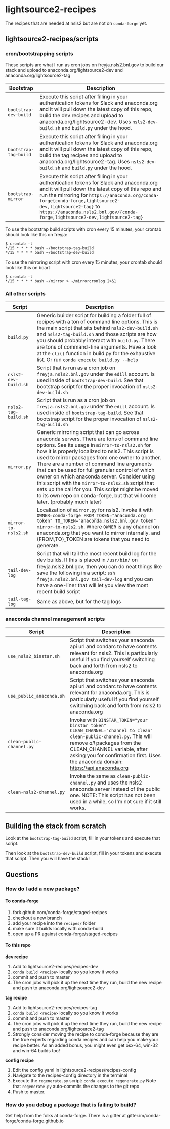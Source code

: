 # lightsource2-recipes
The recipes that are needed at nsls2 but are not on `conda-forge` yet.

## lightsource2-recipes/scripts

### cron/bootstrapping scripts
These scripts are what I run as cron jobs on freyja.nsls2.bnl.gov to build our
stack and upload to anaconda.org/lightsource2-dev and anaconda.org/lightsource2-tag

Bootstrap | Description
--- | ---
`bootstrap-dev-build` | Execute this script after filling in your authentication tokens for Slack and anaconda.org and it will pull down the latest copy of this repo, build the dev recipes and upload to anaconda.org/lightsource2-dev. Uses `nsls2-dev-build.sh` and `build.py` under the hood.
`bootstrap-tag-build` | Execute this script after filling in your authentication tokens for Slack and anaconda.org and it will pull down the latest copy of this repo, build the tag recipes and upload to anaconda.org/lightsource2-tag. Uses `nsls2-dev-build.sh` and `build.py` under the hood.
`bootstrap-mirror` | Execute this script after filling in your authentication tokens for Slack and anaconda.org and it will pull down the latest copy of this repo and run the mirroring for `https://anaconda.org/conda-forge{conda-forge,lightsource2-dev,lightsource2-tag}` to `https://anaconda.nsls2.bnl.gov/{conda-forge,lightsource2-dev,lightsource2-tag}`

To use the bootstrap build scripts with cron every 15 minutes, your crontab should look like this on freyja:
```
$ crontab -l
*/15 * * * * bash ~/bootstrap-tag-build
*/15 * * * * bash ~/bootstrap-dev-build
```

To use the mirroring script with cron every 15 minutes, your crontab should look like this on bcart
```
$ crontab -l
*/15 * * * * bash ~/mirror > ~/mirrorcronlog 2>&1
```

### All other scripts

Script | Description
--- | ---
`build.py` | Generic builder script for building a folder full of recipes with a ton of command line options.  This is the main script that sits behind `nsls2-dev-build.sh` and `nsls2-tag-build.sh` and those scripts are how you should probably interact with `build.py`. There are tons of command-line arguments. Have a look at the `cli()` function in build.py for the exhaustive list. Or run `conda execute build.py --help`
`nsls2-dev-build.sh` | Script that is run as a cron job on `freyja.nsls2.bnl.gov` under the `edill` account. Is used inside of `bootstrap-dev-build`. See that bootstrap script for the proper invocation of `nsls2-dev-build.sh`
`nsls2-tag-build.sh` | Script that is run as a cron job on `freyja.nsls2.bnl.gov` under the `edill` account. Is used inside of `bootstrap-tag-build`. See that bootstrap script for the proper invocation of `nsls2-tag-build.sh`
`mirror.py` | Generic mirroring script that can go across anaconda servers.  There are tons of command line options.  See its usage in `mirror-to-nsls2.sh` for how it is properly localized to nsls2. This script is used to mirror packages from one owner to another. There are a number of command line arguments that can be used for full granular control of which owner on which anaconda server. Consider using this script with the `mirror-to-nsls2.sh` script that sets up the call for you. This script might be moved to its own repo on conda-forge, but that will come later. (probably much later)
`mirror-to-nsls2.sh` | Localization of `mirror.py` for nsls2. Invoke it with `OWNER=conda-forge FROM_TOKEN="anaconda.org token" TO_TOKEN="anaconda.nsls2.bnl.gov token" mirror-to-nsls2.sh`. Where `OWNER` is any channel on anaconda.org that you want to mirror internally. and {FROM,TO}_TOKEN are tokens that you need to generate.
`tail-dev-log` | Script that will tail the most recent build log for the dev builds. If this is placed in `/usr/bin/` on freyja.nsls2.bnl.gov, then you can do neat things like save the following in a script: `ssh freyja.nsls2.bnl.gov tail-dev-log` and you can have a one-liner that will let you view the most recent build script
`tail-tag-log` | Same as above, but for the tag logs

### anaconda channel management scripts

Script | Description
--- | ---
`use_nsls2_binstar.sh` | Script that switches your anaconda api url and condarc to have contents relevant for nsls2. This is particularly useful if you find yourself switching back and forth from nsls2 to anaconda.org
`use_public_anaconda.sh` | Script that switches your anaconda api url and condarc to have contents relevant for anaconda.org. This is particularly useful if you find yourself switching back and forth from nsls2 to anaconda.org
`clean-public-channel.py` | Invoke with `BINSTAR_TOKEN="your binstar token" CLEAN_CHANNEL="channel to clean" clean-public-channel.py`.  This will remove *all* packages from the CLEAN_CHANNEL variable, after asking you for confirmation first.  Uses the anaconda domain: https://api.anaconda.org
`clean-nsls2-channel.py` | Invoke the same as `clean-public-channel.py` and uses the nsls2 anaconda server instead of the public one. NOTE: This script has not been used in a while, so I'm not sure if it still works.

## Building the stack from scratch

Look at the `bootstrap-tag-build` script, fill in your tokens and execute that script.

Then look at the `bootstrap-dev-build` script, fill in your tokens and execute that script.  Then you will have the stack!


## Questions

### How do I add a new package?

#### To conda-forge

1. fork github.com/conda-forge/staged-recipes
1. checkout a new branch
1. add your recipe into the `recipes/` folder
1. make sure it builds locally with conda-build
1. open up a PR against conda-forge/staged-recipes

#### To this repo

**dev recipe**

1. Add to lightsource2-recipes/recipes-dev
1. `conda build <recipe>` locally so you know it works
1. commit and push to master
1. The cron jobs will pick it up the next time they run, build the new recipe
   and push to anaconda.org/lightsource2-dev

**tag recipe**

1. Add to lightsource2-recipes/recipes-tag
1. `conda build <recipe>` locally so you know it works
1. commit and push to master
1. The cron jobs will pick it up the next time they run, build the new recipe
   and push to anaconda.org/lightsource2-tag
1. Strongly consider moving the recipe to conda-forge because they are the true
   experts regarding conda recipes and can help you make your recipe better.
   As an added bonus, you might even get osx-64, win-32 and win-64 builds too!

**config recipe**
1. Edit the config yaml in lightsource2-recipes/recipes-config
1. Navigate to the recipes-config directory in the terminal
1. Execute the `regenerate.py` script: `conda execute regenerate.py` Note that
   `regenerate.py` auto-commits the changes to the git repo
1. Push to master.

### How do you debug a package that is failing to build?
Get help from the folks at conda-forge. There is a gitter at gitter.im/conda-forge/conda-forge.github.io
